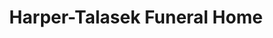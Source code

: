 ---
title: "Harper-Talasek Funeral Home"
url: /belton/harper-talasek-funeral-home/
shop: funeral directors
---